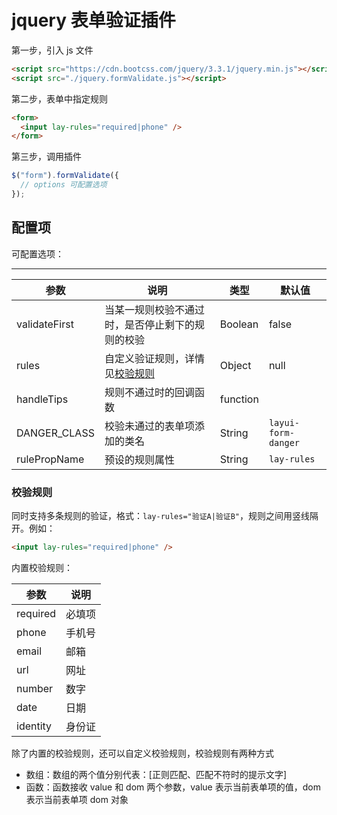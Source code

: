 # jquery 表单验证插件

第一步，引入 js 文件

```html
<script src="https://cdn.bootcss.com/jquery/3.3.1/jquery.min.js"></script>
<script src="./jquery.formValidate.js"></script>
```

第二步，表单中指定规则

```html
<form>
  <input lay-rules="required|phone" />
</form>
```

第三步，调用插件

```js
$("form").formValidate({
  // options 可配置选项
});
```

## 配置项

可配置选项：

---

| 参数          | 说明                                             | 类型     | 默认值              |
| ------------- | ------------------------------------------------ | -------- | ------------------- |
| validateFirst | 当某一规则校验不通过时，是否停止剩下的规则的校验 | Boolean  | false               |
| rules         | 自定义验证规则，详情见[校验规则](#校验规则)      | Object   | null                |
| handleTips    | 规则不通过时的回调函数                           | function |
| DANGER_CLASS  | 校验未通过的表单项添加的类名                     | String   | `layui-form-danger` |
| rulePropName  | 预设的规则属性                                   | String   | `lay-rules`         |

### 校验规则

同时支持多条规则的验证，格式：`lay-rules="验证A|验证B"`，规则之间用竖线隔开。例如：

```html
<input lay-rules="required|phone" />
```

内置校验规则：

| 参数     | 说明   |
| -------- | ------ |
| required | 必填项 |
| phone    | 手机号 |
| email    | 邮箱   |
| url      | 网址   |
| number   | 数字   |
| date     | 日期   |
| identity | 身份证 |

除了内置的校验规则，还可以自定义校验规则，校验规则有两种方式

- 数组：数组的两个值分别代表：[正则匹配、匹配不符时的提示文字]
- 函数：函数接收 value 和 dom 两个参数，value 表示当前表单项的值，dom 表示当前表单项 dom 对象
